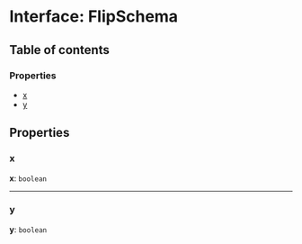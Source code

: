 # Interface: FlipSchema

## Table of contents

### Properties

* [x](/auto-docs/free-layout-editor/interfaces/FlipSchema.md#x)
* [y](/auto-docs/free-layout-editor/interfaces/FlipSchema.md#y)

## Properties

### x

**x**: `boolean`

***

### y

**y**: `boolean`
